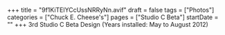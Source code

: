 +++
title = "9f1KiTElYCcUssNRRyNn.avif"
draft = false
tags = ["Photos"]
categories = ["Chuck E. Cheese's"]
pages = ["Studio C Beta"]
startDate = ""
+++
3rd Studio C Beta Design (Years installed: May to August 2012)
